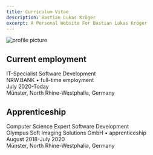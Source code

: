 ```yaml
---
title: Curriculum Vitae
description: Bastian Lukas Kröger
excerpt: A Personal Website For Bastian Lukas Kröger
---
```

![profile picture](https://bastian-kroeger.tech/profile-picture.jpg)
## Current employment
IT-Specialist Software Development  
NRW.BANK • full-time employment  
July 2020-Today  
Münster, North Rhine-Westphalia, Germany  
## Apprenticeship
Computer Science Expert Software Development  
Olympus Soft Imaging Solutions GmbH • apprenticeship  
August 2018-July 2020  
Münster, North Rhine-Westphalia, Germany  
